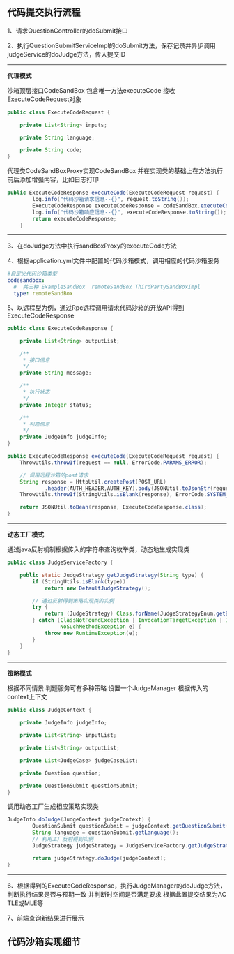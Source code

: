## 代码提交执行流程

1、请求QuestionController的doSubmit接口

2、执行QuestionSubmitServiceImpl的doSubmit方法，保存记录并异步调用judgeService的doJudge方法，传入提交ID

---

**代理模式**

沙箱顶层接口CodeSandBox   包含唯一方法executeCode 接收ExecuteCodeRequest对象

```java
public class ExecuteCodeRequest {

    private List<String> inputs;

    private String language;

    private String code;
}
```

代理类CodeSandBoxProxy实现CodeSandBox 并在实现类的基础上在方法执行前后添加增强内容，比如日志打印

```java
public ExecuteCodeResponse executeCode(ExecuteCodeRequest request) {
        log.info("代码沙箱请求信息--{}", request.toString());
        ExecuteCodeResponse executeCodeResponse = codeSandBox.executeCode(request);
        log.info("代码沙箱响应信息--{}", executeCodeResponse.toString());
        return executeCodeResponse;
    }
```

---

3、在doJudge方法中执行sandBoxProxy的executeCode方法

4、根据application.yml文件中配置的代码沙箱模式，调用相应的代码沙箱服务

```yml
#自定义代码沙箱类型
codesandbox:
  #  共三种 ExampleSandBox  remoteSandBox ThirdPartySandBoxImpl
  type: remoteSandBox 
```

5、以远程型为例，通过Rpc远程调用请求代码沙箱的开放API得到ExecuteCodeResponse

```java
public class ExecuteCodeResponse {

    private List<String> outputList;

    /**
     * 接口信息
     */
    private String message;

    /**
     * 执行状态
     */
    private Integer status;

    /**
     * 判题信息
     */
    private JudgeInfo judgeInfo;
}
```


```java
public ExecuteCodeResponse executeCode(ExecuteCodeRequest request) {
    ThrowUtils.throwIf(request == null, ErrorCode.PARAMS_ERROR);

    // 调用远程沙箱的post请求
    String response = HttpUtil.createPost(POST_URL)
            .header(AUTH_HEADER,AUTH_KEY).body(JSONUtil.toJsonStr(request)).execute().body();
    ThrowUtils.throwIf(StringUtils.isBlank(response), ErrorCode.SYSTEM_ERROR, "代码沙箱服务调用失败");

    return JSONUtil.toBean(response, ExecuteCodeResponse.class);
}
```

---

**动态工厂模式**

通过java反射机制根据传入的字符串查询枚举类，动态地生成实现类

```java
public class JudgeServiceFactory {

    public static JudgeStrategy getJudgeStrategy(String type) {
        if (StringUtils.isBlank(type))
            return new DefaultJudgeStrategy();

        // 通过反射得到策略实现类的实例
        try {
            return (JudgeStrategy) Class.forName(JudgeStrategyEnum.getByValue(type).getClassName()).getDeclaredConstructor().newInstance();
        } catch (ClassNotFoundException | InvocationTargetException | InstantiationException | IllegalAccessException |
                 NoSuchMethodException e) {
            throw new RuntimeException(e);
        }
    }
}
```
---
**策略模式**

根据不同情景 判题服务可有多种策略   设置一个JudgeManager 根据传入的context上下文
```java
public class JudgeContext {

    private JudgeInfo judgeInfo;

    private List<String> inputList;

    private List<String> outputList;

    private List<JudgeCase> judgeCaseList;

    private Question question;

    private QuestionSubmit questionSubmit;
}
```
调用动态工厂生成相应策略实现类

```java
JudgeInfo doJudge(JudgeContext judgeContext) {
        QuestionSubmit questionSubmit = judgeContext.getQuestionSubmit();
        String language = questionSubmit.getLanguage();
        // 利用工厂反射得到实例
        JudgeStrategy judgeStrategy = JudgeServiceFactory.getJudgeStrategy(language);

        return judgeStrategy.doJudge(judgeContext);
}
```
---

6、根据得到的ExecuteCodeResponse，执行JudgeManager的doJudge方法，判断执行结果是否与预期一致 并判断时空间是否满足要求 根据此置提交结果为AC TLE或MLE等

7、前端查询新结果进行展示

## 代码沙箱实现细节